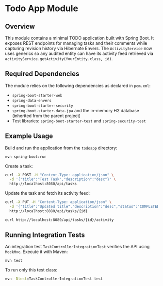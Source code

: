 # Todo App Module

## Overview
This module contains a minimal TODO application built with Spring Boot. It exposes
REST endpoints for managing tasks and their comments while capturing revision
history via Hibernate Envers. The `ActivityService` now uses generics so any
audited entity can have its activity feed retrieved via
`activityService.getActivity(YourEntity.class, id)`.

## Required Dependencies
The module relies on the following dependencies as declared in `pom.xml`:

- `spring-boot-starter-web`
- `spring-data-envers`
- `spring-boot-starter-security`
- `spring-boot-starter-data-jpa` and the in-memory H2 database (inherited from the
  parent project)
- Test libraries: `spring-boot-starter-test` and `spring-security-test`

## Example Usage
Build and run the application from the `todoapp` directory:

```bash
mvn spring-boot:run
```

Create a task:

```bash
curl -X POST -H "Content-Type: application/json" \
  -d '{"title":"Test Task","description":"desc"}' \
  http://localhost:8080/api/tasks
```

Update the task and fetch its activity feed:

```bash
curl -X PUT -H "Content-Type: application/json" \
  -d '{"title":"Updated title","description":"desc","status":"COMPLETED"}' \
  http://localhost:8080/api/tasks/{id}

curl http://localhost:8080/api/tasks/{id}/activity
```

## Running Integration Tests
An integration test `TaskControllerIntegrationTest` verifies the API using
`MockMvc`. Execute it with Maven:

```bash
mvn test
```

To run only this test class:

```bash
mvn -Dtest=TaskControllerIntegrationTest test
```
